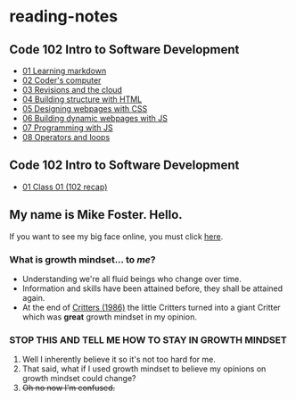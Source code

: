 # reading-notes

## Code 102 Intro to Software Development

- [01 Learning markdown](./01-learning-markdown)
- [02 Coder's computer](./02-coders-computer)
- [03 Revisions and the cloud](./03-revisions-and-the-cloud)
- [04 Building structure with HTML](./04-structure-with-html)
- [05 Designing webpages with CSS](./05-design-with-css)
- [06 Building dynamic webpages with JS](./06-dynamic-pages-with-javascript)
- [07 Programming with JS](./07-programming-with-javascript)
- [08 Operators and loops](./08-operators-and-loops)

## Code 102 Intro to Software Development

- [01 Class 01 (102 recap)](./01-class-01)

## My name is Mike Foster. Hello.

If you want to see my big face online, you must click [here](./about).

### What is growth mindset... to _me_?

- Understanding we're all fluid beings who change over time.
- Information and skills have been attained before, they shall be attained again.
- At the end of [Critters (1986)](https://www.imdb.com/title/tt0090887/) the little Critters turned into a giant Critter which was **great** growth mindset in my opinion.

### STOP THIS AND TELL ME HOW TO STAY IN GROWTH MINDSET

1. Well I inherently believe it so it's not too hard for me.
2. That said, what if I used growth mindset to believe my opinions on growth mindset could change?
3. ~~Oh no now I'm confused.~~

